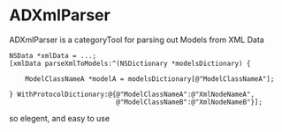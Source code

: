 # ADXmlParser

ADXmlParser is a categoryTool for parsing out Models from XML Data


    NSData *xmlData = ...;
    [xmlData parseXmlToModels:^(NSDictionary *modelsDictionary) {

        ModelClassNameA *modelA = modelsDictionary[@"ModelClassNameA"];
        
    } WithProtocolDictionary:@{@"ModelClassNameA":@"XmlNodeNameA",
                               @"ModelClassNameB":@"XmlNodeNameB"}];


so elegent, and easy to use
